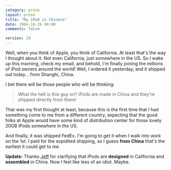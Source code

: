 ```yaml
---
category: prose
layout: prose
title: "My iPod is Chinese"
date: 2004-10-26 08:00
comments: false

version: 19
---
```


Well, when you think of Apple, you think of California. At least that's the way I thought about it. Not even California, just somewhere in the US. So I wake up this morning, check my email, and behold, I'm finally joining the millions of iPod owners around the world! Well, I ordered it yesterday, and it shipped out today... from Shanghi, China.

I bet there will be those people who will be thinking:

> What the hell is this guy on? iPods are made in China and they're shipped directly from there!

That was my first thought at least, because this is the first time that I had something come to me from a different country, expecting that the good folks at Apple would have some kind of distribution center for those lovely 20GB iPods somewhere in the US.

And finally, it was shipped FedEx. I'm going to get it when I walk into work on the 1st. I paid for the expidited shipping, so I guess **from China** that's the earliest it could get to me.

**Update:** Thanks [Jeff][1] for clarifying that iPods are **designed** in California and **assembled** in China. Now I feel like less of an idiot. Maybe.

[1]: http://www.jeffledoux.com
